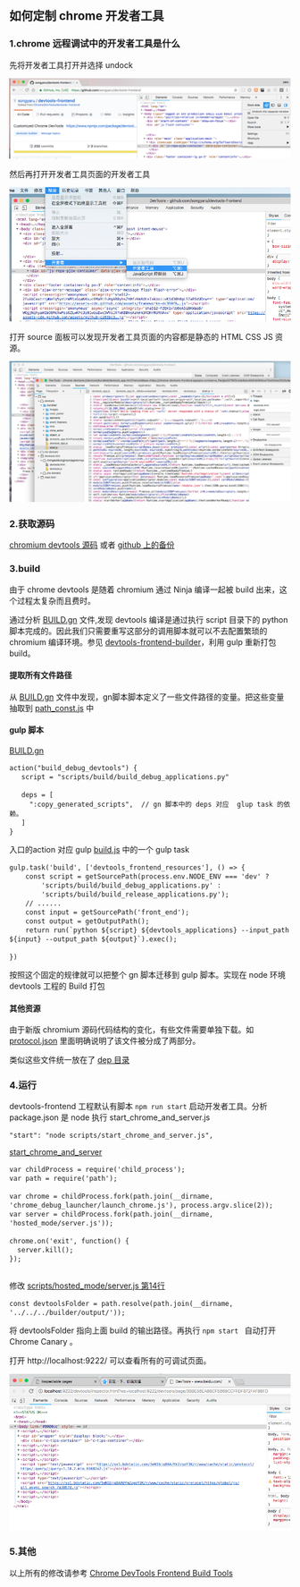 ## 如何定制 chrome 开发者工具

### 1.chrome 远程调试中的开发者工具是什么

先将开发者工具打开并选择 undock 

![打开开发者工具](1.png)

然后再打开开发者工具页面的开发者工具

![打开开发者工具页面的开发者工具](2.png)

打开 source 面板可以发现开发者工具页面的内容都是静态的 HTML CSS JS 资源。

![开发者工具页面的内容](3.png)


### 2.获取源码

[chromium devtools 源码](https://chromium.googlesource.com/chromium/src/+/master/third_party/blink/renderer/devtools/)
或者 [github 上的备份](https://github.com/ChromeDevTools/devtools-frontend)


### 3.build
由于 chrome devtools 是随着 chromium 通过 Ninja 编译一起被 build 出来，这个过程太复杂而且费时。

通过分析 [BUILD.gn](https://github.com/ChromeDevTools/devtools-frontend/blob/master/BUILD.gn) 文件,发现 devtools 编译是通过执行 script 目录下的 python 脚本完成的。因此我们只需要重写这部分的调用脚本就可以不去配置繁琐的 chromium 编译环境。参见 [devtools-frontend-builder](https://github.com/songyaru/devtools-frontend)，利用 gulp 重新打包 build。

#### 提取所有文件路径

从 [BUILD.gn](https://github.com/ChromeDevTools/devtools-frontend/blob/master/BUILD.gn) 文件中发现，gn脚本脚本定义了一些文件路径的变量。把这些变量抽取到 [path_const.js](https://github.com/songyaru/devtools-frontend/blob/master/builder/path_const.js) 中

#### gulp 脚本
[BUILD.gn](https://github.com/ChromeDevTools/devtools-frontend/blob/master/BUILD.gn)  
```
action("build_debug_devtools") {
   script = "scripts/build/build_debug_applications.py"

   deps = [
     ":copy_generated_scripts",  // gn 脚本中的 deps 对应  glup task 的依赖。 
   ]
}   
```
入口的action 对应 gulp [build.js](https://github.com/songyaru/devtools-frontend/blob/master/builder/build.js) 中的一个 gulp task
```
gulp.task('build', ['devtools_frontend_resources'], () => {
    const script = getSourcePath(process.env.NODE_ENV === 'dev' ?
        'scripts/build/build_debug_applications.py' :
        'scripts/build/build_release_applications.py');
	// ......	
	const input = getSourcePath('front_end');
    const output = getOutputPath();
    return run(`python ${script} ${devtools_applications} --input_path ${input} --output_path ${output}`).exec();

})
```

按照这个固定的规律就可以把整个 gn 脚本迁移到 gulp 脚本。实现在 node 环境 devtools 工程的 Build 打包


#### 其他资源
由于新版 chromium 源码代码结构的变化，有些文件需要单独下载。如 [protocol.json](https://github.com/ChromeDevTools/devtools-frontend/blob/master/protocol.json) 里面明确说明了该文件被分成了两部分。

类似这些文件统一放在了 [dep 目录](https://github.com/songyaru/devtools-frontend/blob/master/builder/dep/)

### 4.运行
devtools-frontend 工程默认有脚本 ```npm run start``` 启动开发者工具。分析 package.json 是 node 执行  start_chrome_and_server.js
```
"start": "node scripts/start_chrome_and_server.js",
```
[start_chrome_and_server](https://github.com/ChromeDevTools/devtools-frontend/blob/master/scripts/start_chrome_and_server.js)
```
var childProcess = require('child_process');
var path = require('path');

var chrome = childProcess.fork(path.join(__dirname, 'chrome_debug_launcher/launch_chrome.js'), process.argv.slice(2));
var server = childProcess.fork(path.join(__dirname, 'hosted_mode/server.js'));

chrome.on('exit', function() {
  server.kill();
});


```
修改 [scripts/hosted_mode/server.js 第14行](https://github.com/ChromeDevTools/devtools-frontend/blob/master/scripts/hosted_mode/server.js) 
```
const devtoolsFolder = path.resolve(path.join(__dirname, '../../../builder/output/'));
```
将 devtoolsFolder 指向上面 build 的输出路径。再执行 ```npm start ``` 自动打开 Chrome Canary 。

打开 http://localhost:9222/ 可以查看所有的可调试页面。

![](4.png)

### 5.其他

以上所有的修改请参考 [Chrome DevTools Frontend Build Tools](https://github.com/songyaru/devtools-frontend)




